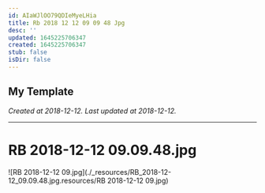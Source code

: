 ```yaml
---
id: AIaWJlOO79QDIeMyeLHia
title: Rb 2018 12 12 09 09 48 Jpg
desc: ''
updated: 1645225706347
created: 1645225706347
stub: false
isDir: false
---
```

My Template
---

_Created at 2018-12-12._
_Last updated at 2018-12-12._




---

# RB 2018-12-12 09.09.48.jpg


![RB 2018-12-12 09.jpg](./_resources/RB_2018-12-12_09.09.48.jpg.resources/RB 2018-12-12 09.jpg)

